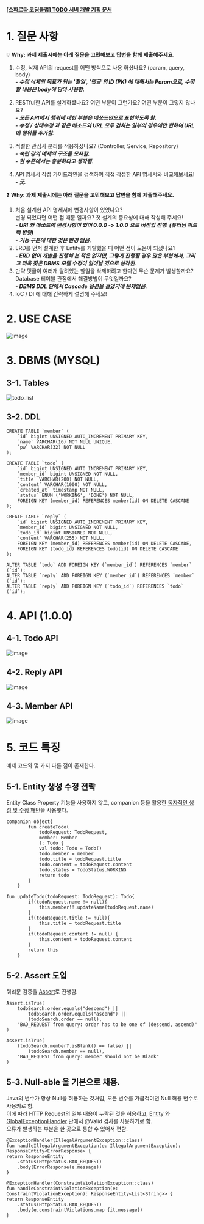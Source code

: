 **[[스파르타 코딩클럽] TODO 서버 개발 기획 문서](https://strawberryrabbit.tistory.com/6)**
# 1. 질문 사항


💡 **Why: 과제 제출시에는 아래 질문을 고민해보고 답변을 함께 제출해주세요.**

1. 수정, 삭제 API의 request를 어떤 방식으로 사용 하셨나요? (param, query, body)                
**_- 수정 삭제의 목표가 되는 '할일', '댓글'의 ID (PK) 에 대해서는 Param으로, 수정할 내용은 body에 담아 사용함._**               
               
2. RESTful한 API를 설계하셨나요? 어떤 부분이 그런가요? 어떤 부분이 그렇지 않나요?               
_**- 모든 API에서 행위에 대한 부분은 메쏘드만으로 표현하도록 함.**_               
_**- 수정 / 상태수정 과 같은 메소드와 URL 모두 겹치는 일부의 경우에만 한하여 URL에 행위를 추가함.**_               
               
3. 적절한 관심사 분리를 적용하셨나요? (Controller, Service, Repository)               
_**- 숙련 강의 예제의 구조를 모사함.**_               
_**- 현 수준에서는 충분하다고 생각됨.**_               
               
4. API 명세서 작성 가이드라인을 검색하여 직접 작성한 API 명세서와 비교해보세요!               
_**- 굿.**_               
               
❓ **Why: 과제 제출시에는 아래 질문을 고민해보고 답변을 함께 제출해주세요.**               
               
1. 처음 설계한 API 명세서에 변경사항이 있었나요?                
변경 되었다면 어떤 점 때문 일까요? 첫 설계의 중요성에 대해 작성해 주세요!               
_**- URI 와 메쏘드에 변경사항이 있어 0.0.0 -> 1.0.0 으로 버전업 진행. (튜터님 피드백 반영)**_              
_**- 기능 구분에 대한 것은 변경 없음.**_              
2. ERD를 먼저 설계한 후 Entity를 개발했을 때 어떤 점이 도움이 되셨나요?               
_**- ERD 없이 개발을 진행해 본 적은 없지만, 그렇게 진행될 경우 많은 부분에서, 그리고 더욱 잦은 DBMS 모델 수정이 일어날 것으로 생각된.**_
3. 만약 댓글이 여러개 달려있는 할일을 삭제하려고 한다면 무슨 문제가 발생할까요? Database 테이블 관점에서 해결방법이 무엇일까요?               
_**- DBMS DDL 단에서 Cascade 옵션을 걸었기에 문제없음.**_             
4. IoC / DI 에 대해 간략하게 설명해 주세요!               
                  
# 2. USE CASE
![image](https://github.com/ddalkyTokky/KotlinSpring_TODO_Backend/assets/47583083/e619d45f-ade4-415d-bfa3-594e6da3ddff)
# 3. DBMS (MYSQL)
## 3-1. Tables
![todo_list](https://github.com/ddalkyTokky/KotlinSpring_TODO_Backend/assets/47583083/1bcaaa0d-caf6-47cc-b259-aed5a8aa3e60)
## 3-2. DDL
```
CREATE TABLE `member` (
	`id` bigint UNSIGNED AUTO_INCREMENT PRIMARY KEY,
	`name` VARCHAR(16) NOT NULL UNIQUE,
	`pw` VARCHAR(32) NOT NULL
);

CREATE TABLE `todo` (
	`id` bigint UNSIGNED AUTO_INCREMENT PRIMARY KEY,
	`member_id` bigint UNSIGNED NOT NULL,
	`title`	VARCHAR(200) NOT NULL,
	`content` VARCHAR(1000) NOT NULL,
	`created_at` timestamp NOT NULL,
	`status` ENUM ('WORKING', 'DONE') NOT NULL,
	FOREIGN KEY (member_id) REFERENCES member(id) ON DELETE CASCADE
);

CREATE TABLE `reply` (
	`id` bigint UNSIGNED AUTO_INCREMENT PRIMARY KEY,
	`member_id` bigint UNSIGNED NOT NULL,
	`todo_id` bigint UNSIGNED NOT NULL,
	`content` VARCHAR(255) NOT NULL,
	FOREIGN KEY (member_id) REFERENCES member(id) ON DELETE CASCADE,
	FOREIGN KEY (todo_id) REFERENCES todo(id) ON DELETE CASCADE
);

ALTER TABLE `todo` ADD FOREIGN KEY (`member_id`) REFERENCES `member` (`id`);
ALTER TABLE `reply` ADD FOREIGN KEY (`member_id`) REFERENCES `member` (`id`);
ALTER TABLE `reply` ADD FOREIGN KEY (`todo_id`) REFERENCES `todo` (`id`);
```

# 4. API (1.0.0)
## 4-1. Todo API
![image](https://github.com/ddalkyTokky/KotlinSpring_TODO_Backend/assets/47583083/5269e8bf-8afd-40bf-b7a1-5a02747047a4)
## 4-2. Reply API
![image](https://github.com/ddalkyTokky/KotlinSpring_TODO_Backend/assets/47583083/2aca15ad-1f80-4e0d-9588-6467e196c71c)
## 4-3. Member API
![image](https://github.com/ddalkyTokky/KotlinSpring_TODO_Backend/assets/47583083/cbf9a009-1055-4c3c-97a4-f7edeaef55a4)

# 5. 코드 특징
예제 코드와 몇 가지 다른 점이 존재한다.

## 5-1. Entity 생성 수정 전략
Entity Class Property 기능을 사용하지 않고, companion 등을 활용한 [독자적인 생성 및 수정 패턴](https://github.com/ddalkyTokky/KotlinSpring_TODO_Backend/blob/main(1.0.0)/src/main/kotlin/com/soonyong/todo/domain/todo/model/Todo.kt#L42)을 사용햇다.

```
companion object{
        fun createTodo(
            todoRequest: TodoRequest,
            member: Member
            ): Todo {
            val todo: Todo = Todo()
            todo.member = member
            todo.title = todoRequest.title
            todo.content = todoRequest.content
            todo.status = TodoStatus.WORKING
            return todo
        }
    }
```

```
fun updateTodo(todoRequest: TodoRequest): Todo{
        if(todoRequest.name != null){
            this.member!!.updateName(todoRequest.name)
        }
        if(todoRequest.title != null){
            this.title = todoRequest.title
        }
        if(todoRequest.content != null) {
            this.content = todoRequest.content
        }
        return this
    }
```
## 5-2. Assert 도입
쿼리문 검증을 [Assert](https://github.com/ddalkyTokky/KotlinSpring_TODO_Backend/blob/main(1.0.0)/src/main/kotlin/com/soonyong/todo/domain/todo/controller/TodoController.kt#L29)로 진행함.
```
Assert.isTrue(
    todoSearch.order.equals("descend") ||
	    todoSearch.order.equals("ascend") ||
	    (todoSearch.order == null),
    "BAD_REQUEST from query: order has to be one of (descend, ascend)"
)

Assert.isTrue(
    (todoSearch.member?.isBlank() == false) ||
	    (todoSearch.member == null),
    "BAD_REQUEST from query: member should not be Blank"
)
```

## 5-3. Null-able 을 기본으로 채용.
Java의 변수가 항상 Null을 허용하는 것처럼, 모든 변수를 가급적이면 Null 허용 변수로 사용키로 함.                     
이에 따라 HTTP Request의 일부 내용이 누락된 것을 허용하고, [Entity](https://github.com/ddalkyTokky/KotlinSpring_TODO_Backend/blob/main(1.0.0)/src/main/kotlin/com/soonyong/todo/domain/todo/model/Todo.kt#L25) 와 [GlobalExceptionHandler](https://github.com/ddalkyTokky/KotlinSpring_TODO_Backend/blob/main(1.0.0)/src/main/kotlin/com/soonyong/todo/infra/exception/GlobalExceptionHandler.kt#L27) 단에서 @Valid 검사를 사용하기로 함.                   
오류가 발생하는 부분을 한 곳으로 통합 수 있어서 편함.                   
                   
```
@ExceptionHandler(IllegalArgumentException::class)
fun handleIllegalArgumentException(e: IllegalArgumentException): ResponseEntity<ErrorResponse> {
return ResponseEntity
    .status(HttpStatus.BAD_REQUEST)
    .body(ErrorResponse(e.message))
}

@ExceptionHandler(ConstraintViolationException::class)
fun handleConstraintViolationException(e: ConstraintViolationException): ResponseEntity<List<String>> {
return ResponseEntity
    .status(HttpStatus.BAD_REQUEST)
    .body(e.constraintViolations.map {it.message})
}
```
